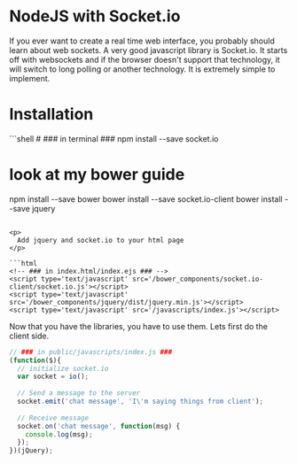 NodeJS with Socket.io
============

<p>
  If you ever want to create a real time web interface, you probably should learn about web sockets.
  A very good javascript library is Socket.io. It starts off with websockets and if the browser doesn't support that technology,
  it will switch to long polling or another technology. It is extremely simple to implement.
</p>

<h1>Installation</h1>
```shell
# ### in terminal ###
npm install --save socket.io

# look at my bower guide
npm install --save bower
bower install --save socket.io-client
bower install --save jquery
```

<p>
  Add jquery and socket.io to your html page
</p>

```html
<!-- ### in index.html/index.ejs ### -->
<script type='text/javascript' src='/bower_components/socket.io-client/socket.io.js'></script>
<script type='text/javascript' src='/bower_components/jquery/dist/jquery.min.js'></script>
<script type='text/javascript' src='/javascripts/index.js'></script>
```

<p>
  Now that you have the libraries, you have to use them. Lets first do the client side.
</p>

```javascript
// ### in public/javascripts/index.js ###
(function($){
  // initialize socket.io
  var socket = io();
  
  // Send a message to the server
  socket.emit('chat message', 'I\'m saying things from client');
  
  // Receive message
  socket.on('chat message', function(msg) {
    console.log(msg);
  });
})(jQuery);
```
